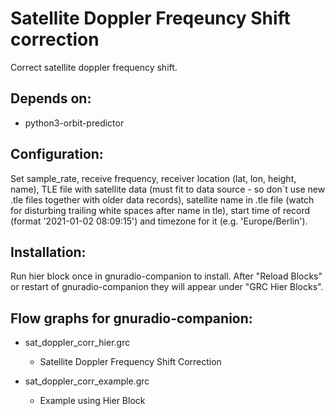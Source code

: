 # Satellite Doppler Freqeuncy Shift correction

Correct satellite doppler frequency shift.


## Depends on: 

* python3-orbit-predictor


## Configuration:

Set sample_rate, receive frequency, receiver location (lat, lon, height,
name), TLE file with satellite data (must fit to data source - so don´t use
new .tle files together with older data records), satellite name in .tle
file (watch for disturbing trailing white spaces after name in tle), start
time of record (format '2021-01-02 08:09:15') and timezone for it
(e.g. 'Europe/Berlin').


## Installation:

Run hier block once in gnuradio-companion to install. After "Reload Blocks" or restart
of gnuradio-companion they will appear under "GRC Hier Blocks".


## Flow graphs for gnuradio-companion:

* sat_doppler_corr_hier.grc
  * Satellite Doppler Frequency Shift Correction

* sat_doppler_corr_example.grc
  * Example using Hier Block
